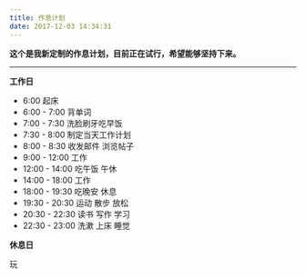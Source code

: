 ```yaml
---
title: 作息计划
date: 2017-12-03 14:34:31
---
```


**这个是我新定制的作息计划，目前正在试行，希望能够坚持下来。**

---------------------------------------------------------

**工作日**

- 6:00 起床
- 6:00 - 7:00 背单词
- 7:00 - 7:30 洗脸刷牙吃早饭
- 7:30 - 8:00 制定当天工作计划
- 8:00 - 8:30 收发邮件 浏览帖子
- 9:00 - 12:00 工作
- 12:00 - 14:00 吃午饭 午休
- 14:00 - 18:00 工作
- 18:00 - 19:30 吃晚安 休息 
- 19:30 - 20:30 运动 散步 放松
- 20:30 - 22:30 读书 写作 学习
- 22:30 - 23:00 洗漱 上床 睡觉

**休息日**

玩